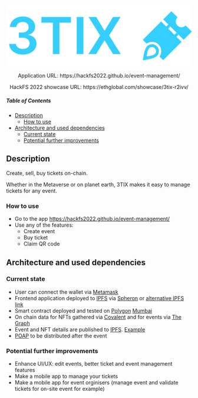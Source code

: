 <p align="center"><a target="_blank" href="https://hackfs2022.github.io/event-management/"><img src="logo.png" alt="3TIX" width="600"/></a></p>

<p align="center">Application URL: https://hackfs2022.github.io/event-management/</p>
<p align="center">HackFS 2022 showcase URL: https://ethglobal.com/showcase/3tix-r2ivv/</p>

##### Table of Contents
- [Description](#description)
    * [How to use](#how-to-use)
- [Architecture and used dependencies](#architecture-and-used-dependencies)
    * [Current state](#current-state)
    * [Potential further improvements](#potential-further-improvements)

## Description
Create, sell, buy tickets on-chain.

Whether in the Metaverse or on planet earth, 3TIX makes it easy to manage tickets for any event.

### How to use
* Go to the app https://hackfs2022.github.io/event-management/
* Use any of the features:
  * Create event
  * Buy ticket
  * Claim QR code

## Architecture and used dependencies
### Current state
* User can connect the wallet via [Metamask](https://metamask.io)
* Frontend application deployed to [IPFS](https://ipfs.io/) via [Spheron](https://aqua.spheron.network/) or [alternative IPFS link](https://bafybeibh2k4ehwoomaiomqbmrvybaedy2xpvp6mpahg5jz3o6rbjtt6dxi.ipfs.infura-ipfs.io/) 
* Smart contract deployed and tested on [Polygon](https://polygon.technology/) [Mumbai](https://mumbai.polygonscan.com/address/0x16a51748274cd17fe9de674e44654ff68efd3936)
* On chain data for NFTs gathered via [Covalent](https://www.covalenthq.com/) and for events via [The Graph](https://thegraph.com/en/)
* Event and NFT details are published to [IPFS](https://ipfs.io/). [Example](https://bafkreihtgcppnqygiwxkny44kfp4raiz7o6dvmrkzzx4kgc5kksnytpgsy.ipfs.nftstorage.link)
* [POAP](https://poap.xyz/) to be distributed after the event

### Potential further improvements
* Enhance UI/UX: edit events, better ticket and event management features
* Make a mobile app to manage your tickets
* Make a mobile app for event orginisers (manage event and validate tickets for on-site event for example)